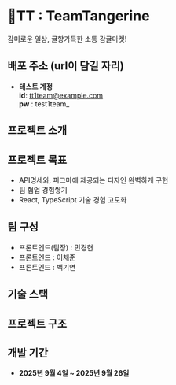# 🍊TT : TeamTangerine
감미로운 일상, 귤향가득한 소통 감귤마켓! 
## 배포 주소 (url이 담길 자리)
- **테스트 계정**   
    **id**: tt1team@example.com   
    **pw** : test1team_

## 프로젝트 소개
## 프로젝트 목표
- API명세와, 피그마에 제공되는 디자인 완벽하게 구현
- 팀 협업 경험쌓기
- React, TypeScript 기술 경험 고도화

## 팀 구성
- 프론트엔드(팀장) : 민경현
- 프론트엔드 : 이채준
- 프론트엔드 : 백기연
## 기술 스택
## 프로젝트 구조
## 개발 기간 
- **2025년 9월 4일 ~ 2025년 9월 26일**
